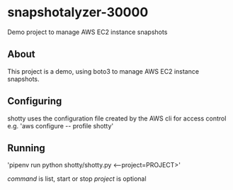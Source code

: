 # snapshotalyzer-30000
Demo project to manage AWS EC2 instance snapshots

## About
This project is a demo, using boto3 to manage AWS EC2 instance snapshots.

## Configuring
shotty uses the configuration file created by the AWS cli for access control e.g.
'aws configure -- profile shotty'

## Running
'pipenv run python shotty/shotty.py <command> <--project=PROJECT>'

*command* is list, start or stop
*project* is optional
